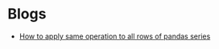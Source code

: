 # Blogs

* [How to apply same operation to all rows of pandas series](how_to_apply_same_operation_to_all_rows_of_pandas_series.md)

